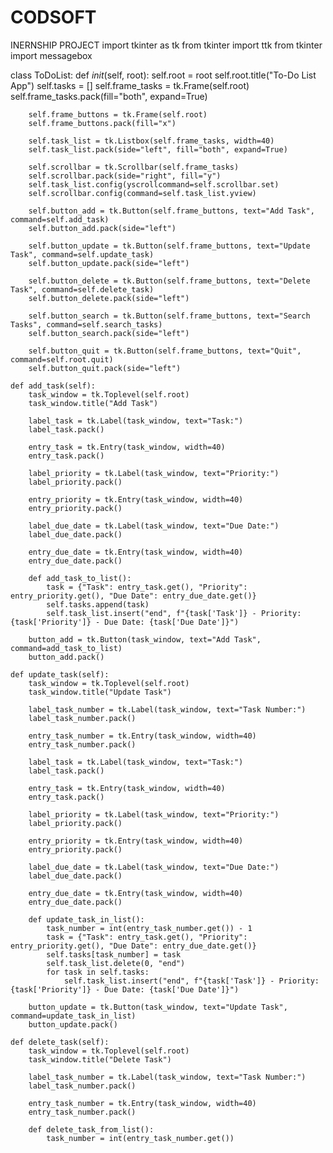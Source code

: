 # CODSOFT
INERNSHIP PROJECT
import tkinter as tk
from tkinter import ttk
from tkinter import messagebox

class ToDoList:
    def _init_(self, root):
        self.root = root
        self.root.title("To-Do List App")
        self.tasks = []
        self.frame_tasks = tk.Frame(self.root)
        self.frame_tasks.pack(fill="both", expand=True)

        self.frame_buttons = tk.Frame(self.root)
        self.frame_buttons.pack(fill="x")

        self.task_list = tk.Listbox(self.frame_tasks, width=40)
        self.task_list.pack(side="left", fill="both", expand=True)
    
        self.scrollbar = tk.Scrollbar(self.frame_tasks)
        self.scrollbar.pack(side="right", fill="y")
        self.task_list.config(yscrollcommand=self.scrollbar.set)
        self.scrollbar.config(command=self.task_list.yview)
  
        self.button_add = tk.Button(self.frame_buttons, text="Add Task", command=self.add_task)
        self.button_add.pack(side="left")

        self.button_update = tk.Button(self.frame_buttons, text="Update Task", command=self.update_task)
        self.button_update.pack(side="left")

        self.button_delete = tk.Button(self.frame_buttons, text="Delete Task", command=self.delete_task)
        self.button_delete.pack(side="left")

        self.button_search = tk.Button(self.frame_buttons, text="Search Tasks", command=self.search_tasks)
        self.button_search.pack(side="left")

        self.button_quit = tk.Button(self.frame_buttons, text="Quit", command=self.root.quit)
        self.button_quit.pack(side="left")

    def add_task(self):
        task_window = tk.Toplevel(self.root)
        task_window.title("Add Task")

        label_task = tk.Label(task_window, text="Task:")
        label_task.pack()

        entry_task = tk.Entry(task_window, width=40)
        entry_task.pack()

        label_priority = tk.Label(task_window, text="Priority:")
        label_priority.pack()

        entry_priority = tk.Entry(task_window, width=40)
        entry_priority.pack()

        label_due_date = tk.Label(task_window, text="Due Date:")
        label_due_date.pack()

        entry_due_date = tk.Entry(task_window, width=40)
        entry_due_date.pack()

        def add_task_to_list():
            task = {"Task": entry_task.get(), "Priority": entry_priority.get(), "Due Date": entry_due_date.get()}
            self.tasks.append(task)
            self.task_list.insert("end", f"{task['Task']} - Priority: {task['Priority']} - Due Date: {task['Due Date']}")

        button_add = tk.Button(task_window, text="Add Task", command=add_task_to_list)
        button_add.pack()

    def update_task(self):
        task_window = tk.Toplevel(self.root)
        task_window.title("Update Task")

        label_task_number = tk.Label(task_window, text="Task Number:")
        label_task_number.pack()

        entry_task_number = tk.Entry(task_window, width=40)
        entry_task_number.pack()

        label_task = tk.Label(task_window, text="Task:")
        label_task.pack()

        entry_task = tk.Entry(task_window, width=40)
        entry_task.pack()

        label_priority = tk.Label(task_window, text="Priority:")
        label_priority.pack()

        entry_priority = tk.Entry(task_window, width=40)
        entry_priority.pack()

        label_due_date = tk.Label(task_window, text="Due Date:")
        label_due_date.pack()

        entry_due_date = tk.Entry(task_window, width=40)
        entry_due_date.pack()

        def update_task_in_list():
            task_number = int(entry_task_number.get()) - 1
            task = {"Task": entry_task.get(), "Priority": entry_priority.get(), "Due Date": entry_due_date.get()}
            self.tasks[task_number] = task
            self.task_list.delete(0, "end")
            for task in self.tasks:
                self.task_list.insert("end", f"{task['Task']} - Priority: {task['Priority']} - Due Date: {task['Due Date']}")

        button_update = tk.Button(task_window, text="Update Task", command=update_task_in_list)
        button_update.pack()

    def delete_task(self):
        task_window = tk.Toplevel(self.root)
        task_window.title("Delete Task")

        label_task_number = tk.Label(task_window, text="Task Number:")
        label_task_number.pack()

        entry_task_number = tk.Entry(task_window, width=40)
        entry_task_number.pack()

        def delete_task_from_list():
            task_number = int(entry_task_number.get())
